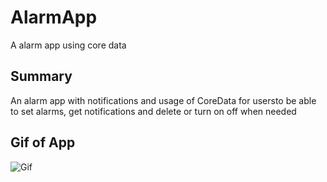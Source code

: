 # AlarmApp
A alarm app using core data

## Summary
An alarm app with notifications and usage of CoreData for usersto be able to set alarms, get notifications and delete or turn on off when needed

## Gif of App
![Gif](./AlarmApp/SupportFiles/Assets.xcassets/gif.dataset/gif.gif)
